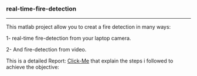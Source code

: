 ### real-time-fire-detection
-----------------------------------------------------------------------------------------------------------------------------------
This matlab project allow you to creat a fire detection in many ways:

1- real-time fire-detection from your laptop camera.

2- And fire-detection from video.

This is a detailed Report: [Click-Me](https://github.com/VraiHack/real-time-fire-detection/blob/main/Fire-detection-using-MATALB-image-processing.pdf) that explain the steps i followed to achieve the objective:


